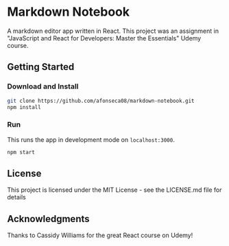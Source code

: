 Markdown Notebook
=============

A markdown editor app written in React. This project was an assignment in "JavaScript and React for Developers: Master the Essentials" Udemy course.

## Getting Started

### Download and Install
```bash
git clone https://github.com/afonseca08/markdown-notebook.git
npm install
```

### Run

This runs the app in development mode on `localhost:3000`.
```bash
npm start
```

## License
This project is licensed under the MIT License - see the LICENSE.md file for details

## Acknowledgments
Thanks to Cassidy Williams for the great React course on Udemy!
